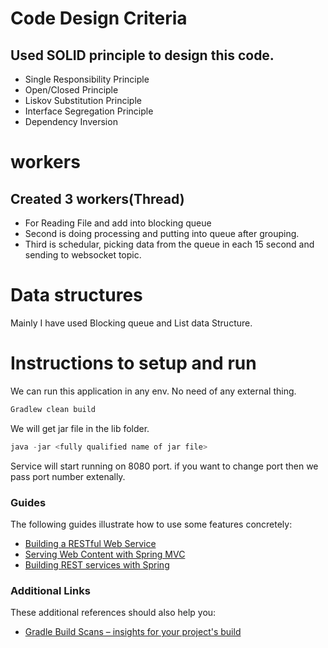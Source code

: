# Code Design Criteria
## Used SOLID principle to design this code.

* Single Responsibility Principle
* Open/Closed Principle
* Liskov Substitution Principle
* Interface Segregation Principle
* Dependency Inversion

# workers
## Created 3 workers(Thread) 
* For Reading File and add into blocking queue
* Second is doing processing and putting into queue after grouping.
* Third is schedular, picking data from the queue in each 15 second and sending to websocket topic.

# Data structures

Mainly I have used Blocking queue and List data Structure. 

# Instructions to setup and run

We can run this application in any env. No need of any external thing.

```java
Gradlew clean build
```
We will get jar file in the lib folder.
```java
java -jar <fully qualified name of jar file>
```
Service will start running on 8080 port. if you want to change port then we pass port number extenally.


### Guides
The following guides illustrate how to use some features concretely:

* [Building a RESTful Web Service](https://spring.io/guides/gs/rest-service/)
* [Serving Web Content with Spring MVC](https://spring.io/guides/gs/serving-web-content/)
* [Building REST services with Spring](https://spring.io/guides/tutorials/bookmarks/)

### Additional Links
These additional references should also help you:

* [Gradle Build Scans – insights for your project's build](https://scans.gradle.com#gradle)


